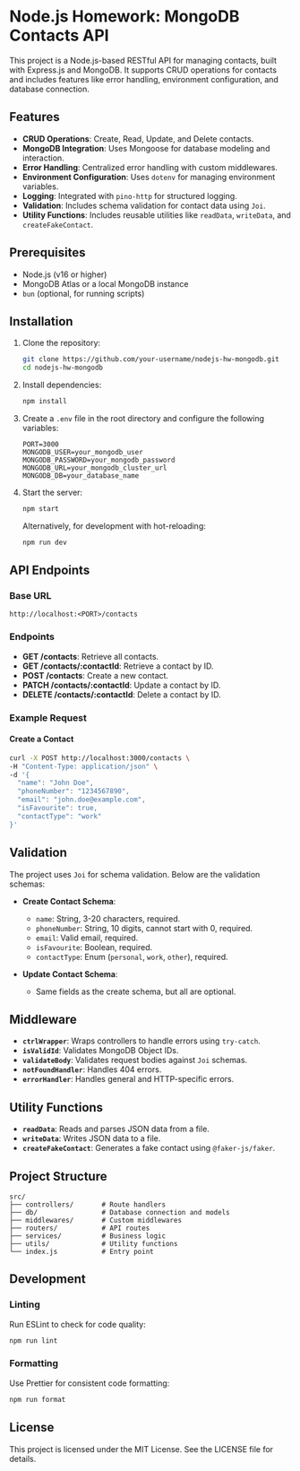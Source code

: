 # Node.js Homework: MongoDB Contacts API

This project is a Node.js-based RESTful API for managing contacts, built with Express.js and MongoDB. It supports CRUD operations for contacts and includes features like error handling, environment configuration, and database connection.

## Features

- **CRUD Operations**: Create, Read, Update, and Delete contacts.
- **MongoDB Integration**: Uses Mongoose for database modeling and interaction.
- **Error Handling**: Centralized error handling with custom middlewares.
- **Environment Configuration**: Uses `dotenv` for managing environment variables.
- **Logging**: Integrated with `pino-http` for structured logging.
- **Validation**: Includes schema validation for contact data using `Joi`.
- **Utility Functions**: Includes reusable utilities like `readData`, `writeData`, and `createFakeContact`.

## Prerequisites

- Node.js (v16 or higher)
- MongoDB Atlas or a local MongoDB instance
- `bun` (optional, for running scripts)

## Installation

1. Clone the repository:

   ```bash
   git clone https://github.com/your-username/nodejs-hw-mongodb.git
   cd nodejs-hw-mongodb
   ```

2. Install dependencies:

   ```bash
   npm install
   ```

3. Create a `.env` file in the root directory and configure the following variables:

   ```env
   PORT=3000
   MONGODB_USER=your_mongodb_user
   MONGODB_PASSWORD=your_mongodb_password
   MONGODB_URL=your_mongodb_cluster_url
   MONGODB_DB=your_database_name
   ```

4. Start the server:

   ```bash
   npm start
   ```

   Alternatively, for development with hot-reloading:

   ```bash
   npm run dev
   ```

## API Endpoints

### Base URL

```
http://localhost:<PORT>/contacts
```

### Endpoints

- **GET /contacts**: Retrieve all contacts.
- **GET /contacts/:contactId**: Retrieve a contact by ID.
- **POST /contacts**: Create a new contact.
- **PATCH /contacts/:contactId**: Update a contact by ID.
- **DELETE /contacts/:contactId**: Delete a contact by ID.

### Example Request

#### Create a Contact

```bash
curl -X POST http://localhost:3000/contacts \
-H "Content-Type: application/json" \
-d '{
  "name": "John Doe",
  "phoneNumber": "1234567890",
  "email": "john.doe@example.com",
  "isFavourite": true,
  "contactType": "work"
}'
```

## Validation

The project uses `Joi` for schema validation. Below are the validation schemas:

- **Create Contact Schema**:

  - `name`: String, 3-20 characters, required.
  - `phoneNumber`: String, 10 digits, cannot start with 0, required.
  - `email`: Valid email, required.
  - `isFavourite`: Boolean, required.
  - `contactType`: Enum (`personal`, `work`, `other`), required.

- **Update Contact Schema**:
  - Same fields as the create schema, but all are optional.

## Middleware

- **`ctrlWrapper`**: Wraps controllers to handle errors using `try-catch`.
- **`isValidId`**: Validates MongoDB Object IDs.
- **`validateBody`**: Validates request bodies against `Joi` schemas.
- **`notFoundHandler`**: Handles 404 errors.
- **`errorHandler`**: Handles general and HTTP-specific errors.

## Utility Functions

- **`readData`**: Reads and parses JSON data from a file.
- **`writeData`**: Writes JSON data to a file.
- **`createFakeContact`**: Generates a fake contact using `@faker-js/faker`.

## Project Structure

```
src/
├── controllers/       # Route handlers
├── db/                # Database connection and models
├── middlewares/       # Custom middlewares
├── routers/           # API routes
├── services/          # Business logic
├── utils/             # Utility functions
└── index.js           # Entry point
```

## Development

### Linting

Run ESLint to check for code quality:

```bash
npm run lint
```

### Formatting

Use Prettier for consistent code formatting:

```bash
npm run format
```

## License

This project is licensed under the MIT License. See the LICENSE file for details.
